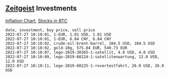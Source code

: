 ## [Zeitgeist](index.html) Investments

[Inflation Chart](https://inflationchart.com),
[Stocks in BTC](https://stonksinbtc.xyz/)

```
date, investment, buy price, sell price
2022-07-27 10:10:01, 1-EUR, 1.01 USD, 1.01 USD
2022-07-27 10:10:01, 1-EUR, 6.84 CNY, 6.84 CNY
2022-07-27 10:10:02, crude-oil-brent-barrel, 104.5 USD, 104.5 USD
2022-07-27 10:10:02, gold-10g, 575.84 EUR, 540.73 EUR
2022-07-27 10:10:07, lego-2019-30365-1-satellit, 4.0 USD, 4.0 USD
2022-07-27 10:10:09, lego-2019-60224-1-satellitenwartung, 12.0 USD, 12.0 USD
2022-07-27 10:10:11, lego-2019-60225-1-rovertestfahrt, 26.0 USD, 26.0 USD
```
